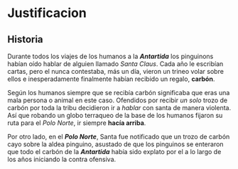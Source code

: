 # Justificacion

## Historia

Durante todos los viajes de los humanos a la ***Antartida*** los pinguinons habían oído hablar de alguien llamado *Santa Claus*. Cada año le escribían cartas, pero el nunca contestaba, más un día, vieron un trineo volar sobre ellos e inesperadamente finalmente habían recibido un regalo, **carbón**.

Según los humanos siempre que se recibía carbón significaba que eras una mala persona o animal en este caso. Ofendidos por recibir *un solo* trozo de carbón por toda la tribu decidieron ir a *hablar* con santa de manera violenta. Así que robando un globo terraqueo de la base de los humanos fijaron su ruta para el *Polo Norte*, ir siempre **hacía arriba**.

Por otro lado, en el ***Polo Norte***, Santa fue notificado que un trozo de carbón cayo sobre la aldea pinguino, asustado de que los pinguinos se enteraron que todo el carbón de la ***Antartida*** había sido explato por el a lo largo de los años iniciando la contra ofensiva.